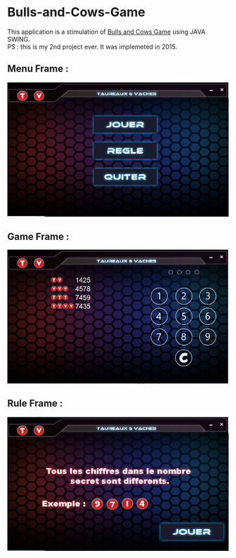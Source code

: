 # Bulls-and-Cows-Game
This application is a stimulation of [Bulls and Cows Game](https://en.wikipedia.org/wiki/Bulls_and_Cows) using JAVA SWING. <br>
PS : this  is my 2nd project ever. It was implemeted in 2015.
## Menu Frame :
![Menu Frame](https://github.com/Nezz7/Bulls-and-Cows-Game/blob/master/src/Images/MenuFrame.PNG)
## Game Frame :
![Game Frame](https://github.com/Nezz7/Bulls-and-Cows-Game/blob/master/src/Images/Gameframe.PNG)
## Rule Frame : 
![Rule Frmae](https://github.com/Nezz7/Bulls-and-Cows-Game/blob/master/src/Images/RuleFrame.PNG)
